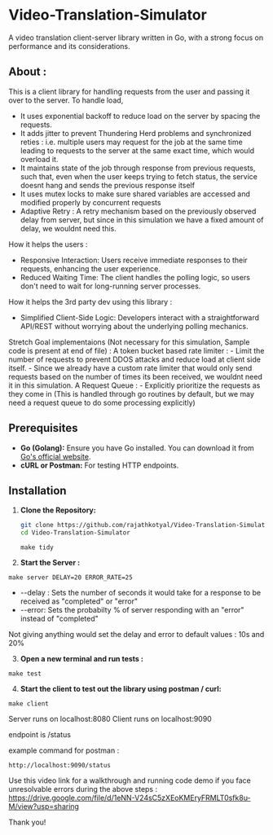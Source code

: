 # Video-Translation-Simulator
A video translation client-server library written in Go, with a strong focus on performance and its considerations. 

## About :

This is a client library for handling requests from the user and passing it over to the server.
  To handle load, 
  - It uses exponential backoff to reduce load on the server by spacing the requests.
  - It adds jitter to prevent Thundering Herd problems and synchronized reties : 
      i.e. multiple users may request for the job at the same time leading to requests to the 
      server at the same exact time, which would overload it.
  - It maintains state of the job through response from previous requests, such that,
    even when the user keeps trying to fetch status, the service doesnt hang and sends the previous response itself
  - It uses mutex locks to make sure shared variables are accessed and modified properly by concurrent requests
  - Adaptive Retry : A retry mechanism based on the previously observed delay from server, but since in this simulation
          we have a fixed amount of delay, we wouldnt need this.

  How it helps the users : 
  - Responsive Interaction: Users receive immediate responses to their requests, enhancing the user experience.
  - Reduced Waiting Time: The client handles the polling logic, so users don't need to wait for long-running server processes.

  How it helps the 3rd party dev using this library : 
  - Simplified Client-Side Logic: Developers interact with a straightforward API/REST without worrying about the underlying polling mechanics.

  Stretch Goal implementaions (Not necessary for this simulation, Sample code is present at end of file) :
  A token bucket based rate limiter :
      - Limit the number of requests to prevent DDOS attacks and reduce load at client side itself.
      - Since we already have a custom rate limiter that would only send requests based on the number of times its
          been received, we wouldnt need it in this simulation.
  A Request Queue : 
      - Explicitly prioritize the requests as they come in (This is handled through go routines by default, but we
          may need a request queue to do some processing explicitly)


## Prerequisites

- **Go (Golang):** Ensure you have Go installed. You can download it from [Go's official website](https://golang.org/dl/).
- **cURL or Postman:** For testing HTTP endpoints.

## Installation

1. **Clone the Repository:**

   ```bash
   git clone https://github.com/rajathkotyal/Video-Translation-Simulator.git
   cd Video-Translation-Simulator
   ```

   ```
   make tidy
   ```

2. **Start the Server :**

  ```
  make server DELAY=20 ERROR_RATE=25
  ```
  - --delay : Sets the number of seconds it would take for a response to be received as "completed" or "error"
  - --error: Sets the probabilty % of server responding with an "error" instead of "completed"

  Not giving anything would set the delay and error to default values : 10s and 20%

3. **Open a new terminal and run tests :**

  ```
  make test
  ```

4. **Start the client to test out the library using postman / curl:**

  ```
  make client
  ```

  Server runs on localhost:8080
  Client runs on localhost:9090

  endpoint is /status

  example command for postman : 
  ```
  http://localhost:9090/status
  ```

Use this video link for a walkthrough and running code demo if you face unresolvable errors during the above steps : https://drive.google.com/file/d/1eNN-V24sC5zXEoKMEryFRMLT0sfk8u-M/view?usp=sharing

Thank you! 



